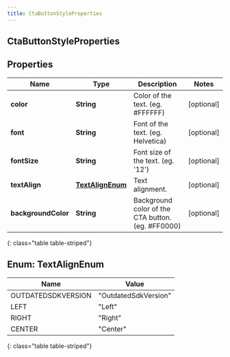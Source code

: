 ```yaml
---
title: CtaButtonStyleProperties
---
```

## CtaButtonStyleProperties


## Properties

| Name | Type | Description | Notes |
| ------------ | ------------- | ------------- | ------------- |
| **color** | <!----><!---->**String**<!----> | Color of the text. (eg. #FFFFFF) |  [optional] |
| **font** | <!----><!---->**String**<!----> | Font of the text. (eg. Helvetica) |  [optional] |
| **fontSize** | <!----><!---->**String**<!----> | Font size of the text. (eg. &#39;12&#39;) |  [optional] |
| **textAlign** | [**TextAlignEnum**](#TextAlignEnum)<!----> | Text alignment. |  [optional] |
| **backgroundColor** | <!----><!---->**String**<!----> | Background color of the CTA button. (eg. #FF0000) |  [optional] |
{: class="table table-striped"}


<a name="TextAlignEnum"></a>

## Enum: TextAlignEnum

| Name | Value |
| ---- | ----- |
| OUTDATEDSDKVERSION | &quot;OutdatedSdkVersion&quot; |
| LEFT | &quot;Left&quot; |
| RIGHT | &quot;Right&quot; |
| CENTER | &quot;Center&quot; |
{: class="table table-striped"}



